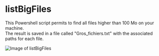 # listBigFiles

This Powershell script permits to find all files higher than 100 Mo on your machine.   
The result is saved in a file called "Gros_fichiers.txt" with the associated paths for each file.


![Image of listBigFiles](https://github.com/S-crow/listBigFiles/bigfiles.PNG)  


